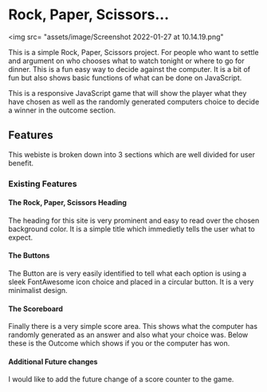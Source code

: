 <h1>Rock, Paper, Scissors...</h1>

<img src= "assets/image/Screenshot 2022-01-27 at 10.14.19.png"

<p1>This is a simple Rock, Paper, Scissors project. For people who want to settle and argument on who chooses what to watch tonight or where to go for dinner. This is a fun easy way to decide against the computer. It is a bit of fun but also shows basic functions of what can be done on JavaScript.</p1>
  
<p2>This is a responsive JavaScript game that will show the player what they have chosen as well as the randomly generated computers choice to decide a winner in the outcome section.</p2>

<h2>Features</h2>

<p3>This webiste is broken down into 3 sections which are well divided for user benefit.</p3>

<h3>Existing Features</h3>

<h4>The Rock, Paper, Scissors Heading</h4>

<p1>The heading for this site is very prominent and easy to read over the chosen background color. It is a simple title which immedietly tells the user what to expect.</p1>

<h4>The Buttons</h4>

<p1>The Button are is very easily identified to tell what each option is using a sleek FontAwesome icon choice and placed in a circular button. It is a very minimalist design.</p1>

<h4>The Scoreboard</h4>

<p1>Finally there is a very simple score area. This shows what the computer has randomly generated as an answer and also what your choice was. Below these is the Outcome which shows if you or the computer has won.</p1>

<h4>Additional Future changes</h4>

<p1>I would like to add the future change of a score counter to the game.<p1>
  
  
  


